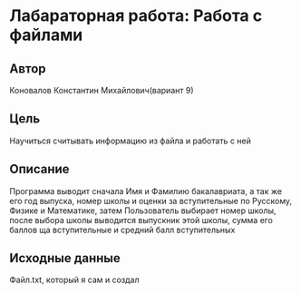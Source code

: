 # Лабараторная работа: Работа с файлами
## Автор
Коновалов Константин Михайлович(вариант 9)
## Цель
Научиться считывать информацию из файла и работать с ней

## Описание
Программа выводит сначала Имя и Фамилию бакалавриата, а так же его год выпуска, номер школы и оценки за вступительные по Русскому, Физике и Математике, затем Пользователь выбирает номер школы, после выбора школы выводится выпускник этой школы, сумма его баллов ща вступительные и средний балл вступительных

## Исходные данные
Файл.txt, который я сам и создал

